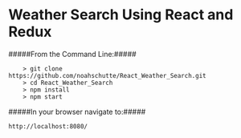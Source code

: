 # Weather Search Using React and Redux

#####From the Command Line:#####
```
	> git clone https://github.com/noahschutte/React_Weather_Search.git
	> cd React_Weather_Search
	> npm install
	> npm start
```
#####In your browser navigate to:#####
```
http://localhost:8080/
```
